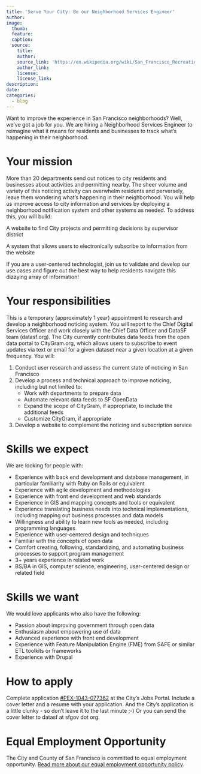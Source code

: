 ```yaml
---
title: 'Serve Your City: Be our Neighborhood Services Engineer'
author:
image:
  thumb:
  feature:
  caption:
  source:
    title:
    author:
    source_link: 'https://en.wikipedia.org/wiki/San_Francisco_Recreation_%26_Parks_Department#/media/File:1932_Candrain_Map_of_San_Francisco,_California_-_Geographicus_-_SanFrancisco-candrian-1932.jpg'
    author_link:
    license:
    license_link:
description:
date:
categories:
  - blog
---
```



Want to improve the experience in San Francisco neighborhoods? Well, we’ve got a job for you. We are hiring a Neighborhood Services Engineer to reimagine what it means for residents and businesses to track what’s happening in their neighborhood.

# Your mission

More than 20 departments send out notices to city residents and businesses about activities and permitting nearby. The sheer volume and variety of this noticing activity can overwhelm residents and perversely, leave them wondering what’s happening in their neighborhood. You will help us improve access to city information and services by deploying a neighborhood notification system and other systems as needed. To address this, you will build:

A website to find City projects and permitting decisions by supervisor district

A system that allows users to electronically subscribe to information from the website

If you are a user-centered technologist, join us to validate and develop our use cases and figure out the best way to help residents navigate this dizzying array of information!

# Your responsibilities

This is a temporary (approximately 1 year) appointment to research and develop a neighborhood noticing system. You will report to the Chief Digital Services Officer and work closely with the Chief Data Officer and DataSF team (datasf.org). The City currently contributes data feeds from the open data portal to CityGram.org, which allows users to subscribe to event updates via text or email for a given dataset near a given location at a given frequency. You will:

1. Conduct user research and assess the current state of noticing in San Francisco
2. Develop a process and technical approach to improve noticing, including but not limited to:
   * Work with departments to prepare data
   * Automate relevant data feeds to SF OpenData
   * Expand the scope of CityGram, if appropriate, to include the additional feeds
   * Customize CityGram, if appropriate
3. Develop a website to complement the noticing and subscription service

# Skills we expect

We are looking for people with:

* Experience with back end development and database management, in particular familiarity with Ruby on Rails or equivalent
* Experience with agile development and methodologies
* Experience with front end development and web standards
* Experience in GIS and mapping concepts and tools or equivalent
* Experience translating business needs into technical implementations, including mapping out business processes and data models
* Willingness and ability to learn new tools as needed, including programming languages
* Experience with user-centered design and techniques
* Familiar with the concepts of open data
* Comfort creating, following, standardizing, and automating business processes to support program management
* 3+ years experience in related work
* BS/BA in GIS, computer science, engineering, user-centered design or related field

# Skills we want

We would love applicants who also have the following:

* Passion about improving government through open data
* Enthusiasm about empowering use of data
* Advanced experience with front end development
* Experience with Feature Manipulation Engine (FME) from SAFE or similar ETL toolkits or frameworks
* Experience with Drupal

# How to apply

Complete application [#PEX-1043-077362](https://www.jobaps.com/SF/sup/bulpreview.asp?R1=PEX&amp;R2=1043&amp;R3=077362) at the City’s Jobs Portal. Include a cover letter and a resume with your application. And the City’s application is a little clunky - so don’t leave it to the last minute ;-) Or you can send the cover letter to datasf at sfgov dot org.

# Equal Employment Opportunity

The City and County of San Francisco is committed to equal employment opportunity. [Read more about our equal employment opportunity policy](http://www.sfdhr.org/index.aspx?page=33).